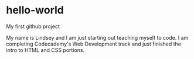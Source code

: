 # hello-world

My first github project

My name is Lindsey and I am just starting out teaching myself to code. I am completing Codecademy's Web Development track and just finished the intro to HTML and CSS portions.
